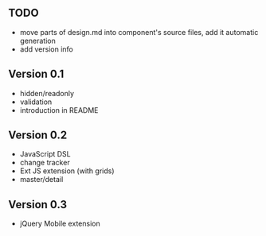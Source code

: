 ## TODO

* move parts of design.md into component's source files, add it automatic generation
* add version info


## Version 0.1

* hidden/readonly
* validation
* introduction in README

## Version 0.2

* JavaScript DSL
* change tracker
* Ext JS extension (with grids)
* master/detail

## Version 0.3

* jQuery Mobile extension
